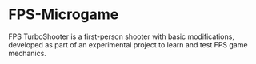 # FPS-Microgame
FPS TurboShooter is a first-person shooter with basic modifications, developed as part of an experimental project to learn and test FPS game mechanics.
